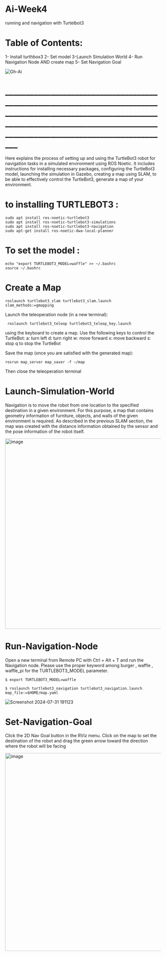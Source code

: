 # Ai-Week4
running and navigation with Turtelbot3

# Table of Contents:

1- Install turthbox3 
2- Set model 
3-Launch Simulation World
4- Run Navigation Node AND create map 
5- Set Navigation Goal



![Gh-Ai](https://github.com/user-attachments/assets/2752997d-f745-4520-b9be-a857bb7cb2d3)




# ____________________________________________________________________________________________________________________________________________________________________________________________






Here explains the process of setting up and using the TurtleBot3 robot for navigation tasks in a simulated environment using ROS Noetic. It includes instructions for installing necessary packages, configuring the TurtleBot3 model, launching the simulation in Gazebo, creating a map using SLAM, to be able to effectively control the TurtleBot3, generate a map of your environment.

 # to installing TURTLEBOT3 :

```
sudo apt install ros-noetic-turtlebot3
sudo apt install ros-noetic-turtlebot3-simulations
sudo apt install ros-noetic-turtlebot3-navigation
sudo apt-get install ros-noetic-dwa-local-planner
```


# To set the model : 

```
echo "export TURTLEBOT3_MODEL=waffle" >> ~/.bashrc
source ~/.bashrc
```
# Create a Map
```
roslaunch turtlebot3_slam turtlebot3_slam.launch slam_methods:=gmapping
```

Launch the teleoperation node (in a new terminal):

```
 roslaunch turtlebot3_teleop turtlebot3_teleop_key.launch
```

 using the keyboard to create a map. Use the following keys to control the TurtleBot:
a: turn left
d: turn right
w: move forward
x: move backward
s: stop
q to stop the TurtleBot

Save the map (once you are satisfied with the generated map):

```
rosrun map_server map_saver -f ~/map
```

Then close the teleoperation terminal

# Launch-Simulation-World
Navigation is to move the robot from one location to the specified destination in a given environment. For this purpose, a map that contains geometry information of furniture, objects, and walls of the given environment is required. As described in the previous SLAM section, the map was created with the distance information obtained by the sensor and the pose information of the robot itself.

<img width="614" alt="image" src="https://github.com/user-attachments/assets/75a0386d-0ecb-44ab-8b9a-54808d4e1eab">



# Run-Navigation-Node
Open a new terminal from Remote PC with Ctrl + Alt + T and run the Navigation node.
Please use the proper keyword among burger , waffle , waffle_pi for the TURTLEBOT3_MODEL parameter.

```
$ export TURTLEBOT3_MODEL=waffle

$ roslaunch turtlebot3_navigation turtlebot3_navigation.launch map_file:=$HOME/map.yaml
```


![Screenshot 2024-07-31 191123](https://github.com/user-attachments/assets/5d3dabfb-5490-4e3d-a120-0dec3cfbab4d)


# Set-Navigation-Goal
Click the 2D Nav Goal button in the RViz menu. Click on the map to set the destination of the robot and drag the green arrow toward the direction where the robot will be facing

<img width="638" alt="image" src="https://github.com/user-attachments/assets/7b428d65-6ae8-4c27-82ca-c71877cf6d65">





